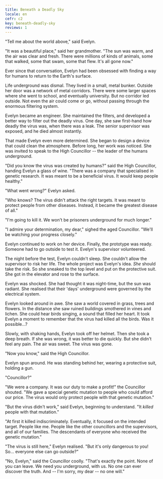 ```yaml
---
title: Beneath a Deadly Sky
locale: en
cefr: c2
key: beneath-deadly-sky
reviews: 1
---
```


"Tell me about the world above," said Evelyn.

"It was a beautiful place," said her grandmother. "The sun was warm, and the air was clear and fresh. There were millions of kinds of animals, some that walked, some that swam, some that flew. It's all gone now."

Ever since that conversation, Evelyn had been obsessed with finding a way for humans to return to the Earth's surface.

Life underground was dismal. They lived in a small, metal bunker. Outside her door was a network of metal corridors. There were some larger spaces where she went to school, and eventually university. But no corridor led outside. Not even the air could come or go, without passing through the enormous filtering system.

Evelyn became an engineer. She maintained the filters, and developed a better way to filter out the deadly virus. One day, she saw first-hand how deadly the virus was, when there was a leak. The senior supervisor was exposed, and he died almost instantly.

That made Evelyn even more determined. She began to design a device that could clean the atmosphere. Before long, her work was noticed. She was invited to speak to the High Councillor -- the leader of the humans underground.

"Did you know the virus was created by humans?" said the High Councillor, handing Evelyn a glass of wine. "There was a company that specialised in genetic research. It was meant to be a beneficial virus. It would keep people healthy."

"What went wrong?" Evelyn asked.

"Who knows? The virus didn't attack the right targets. It was meant to protect people from other diseases. Instead, it became the greatest disease of all."

"I'm going to kill it. We won't be prisoners underground for much longer."

"I admire your determination, my dear," sighed the aged Councillor. "We'll be watching your progress closely."

Evelyn continued to work on her device. Finally, the prototype was ready. Someone had to go outside to test it. Evelyn's supervisor volunteered.

The night before the test, Evelyn couldn't sleep. She couldn't allow the supervisor to risk her life. The whole project was Evelyn's idea. *She* should take the risk. So she sneaked to the top level and put on the protective suit. She got in the elevator and rose to the surface.

Evelyn was shocked. She had thought it was night-time, but the sun was radiant. She realised that their 'days' underground were governed by the electrical system.

Evelyn looked around in awe. She saw a world covered in grass, trees and flowers. In the distance she saw ruined buildings smothered in vines and lichen. She could hear birds singing, a sound that filled her heart. It took Evelyn a moment to remember that the virus had killed all the birds. Was it possible...?

Slowly, with shaking hands, Evelyn took off her helmet. Then she took a deep breath. If she was wrong, it was better to die quickly. But she didn't feel any pain. The air was sweet. The virus was gone.

"Now you know," said the High Councillor.

Evelyn spun around. He was standing behind her, wearing a protective suit, holding a gun.

"Councillor?"

"We were a company. It was our duty to make a profit!" the Councillor shouted. "We gave a special genetic mutation to people who could afford our price. The virus would only protect people with that genetic mutation."

"But the virus didn't work," said Evelyn, beginning to understand. "It *killed* people with that mutation."

"At first it killed indiscriminately. Eventually, it focused on the intended target. People like me. People like the other councillors and the supervisors, and all of our families. The descendants of everyone who received the genetic mutation."

"The virus is still here," Evelyn realised. "But it's only dangerous to you! So... everyone else can go outside?"

"No, Evelyn," said the Councillor coolly. "That's exactly the point. None of you can leave. We need you underground, with us. No one can ever discover the truth. And -- I'm sorry, my dear -- no one will."